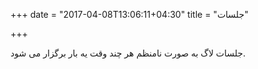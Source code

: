 +++
date = "2017-04-08T13:06:11+04:30"
title = "جلسات"

+++

جلسات لاگ به صورت نامنظم هر چند وقت یه بار برگزار می شود.